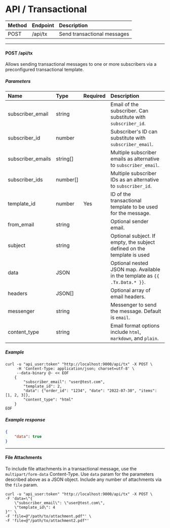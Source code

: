 # API / Transactional

| Method | Endpoint | Description                    |
|:-------|:---------|:-------------------------------|
| POST   | /api/tx  | Send transactional messages    |

______________________________________________________________________

#### POST /api/tx

Allows sending transactional messages to one or more subscribers via a preconfigured transactional template.

##### Parameters

| Name              | Type      | Required | Description                                                                |
|:------------------|:----------|:---------|:---------------------------------------------------------------------------|
| subscriber_email  | string    |          | Email of the subscriber. Can substitute with `subscriber_id`.              |
| subscriber_id     | number    |          | Subscriber's ID can substitute with `subscriber_email`.                    |
| subscriber_emails | string\[\]  |          | Multiple subscriber emails as alternative to `subscriber_email`.           |
| subscriber_ids    | number\[\]  |          | Multiple subscriber IDs as an alternative to `subscriber_id`.              |
| template_id       | number    | Yes      | ID of the transactional template to be used for the message.               |
| from_email        | string    |          | Optional sender email.                                                     |
| subject           | string    |          | Optional subject. If empty, the subject defined on the template is used    |
| data              | JSON      |          | Optional nested JSON map. Available in the template as `{{ .Tx.Data.* }}`. |
| headers           | JSON\[\]    |          | Optional array of email headers.                                           |
| messenger         | string    |          | Messenger to send the message. Default is `email`.                         |
| content_type      | string    |          | Email format options include `html`, `markdown`, and `plain`.              |

##### Example

```shell
curl -u "api_user:token" "http://localhost:9000/api/tx" -X POST \
     -H 'Content-Type: application/json; charset=utf-8' \
     --data-binary @- << EOF
    {
        "subscriber_email": "user@test.com",
        "template_id": 2,
        "data": {"order_id": "1234", "date": "2022-07-30", "items": [1, 2, 3]},
        "content_type": "html"
    }
EOF
```

##### Example response

```json
{
    "data": true
}
```

______________________________________________________________________

#### File Attachments

To include file attachments in a transactional message, use the `multipart/form-data` Content-Type. Use `data` param for the parameters described above as a JSON object. Include any number of attachments via the `file` param.

```shell
curl -u "api_user:token" "http://localhost:9000/api/tx" -X POST \
-F 'data=\"{
    \"subscriber_email\": \"user@test.com\",
    \"template_id\": 4
}"' \
-F 'file=@"/path/to/attachment.pdf"' \
-F 'file=@"/path/to/attachment2.pdf"'
```
